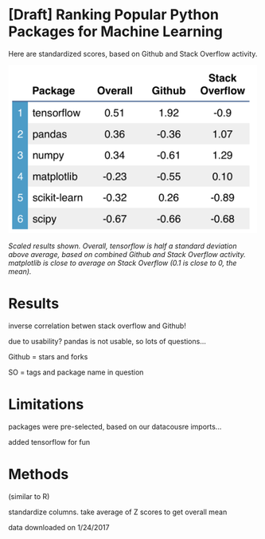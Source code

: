 # [Draft] Ranking Popular Python Packages for Machine Learning

Here are standardized scores, based on Github and Stack Overflow activity.

<img src="img/python-rank.png" width=500px></img>

*Scaled results shown. Overall, tensorflow is half a standard deviation above
average, based on combined Github and Stack Overflow activity. matplotlib is
close to average on Stack Overflow (0.1 is close to 0, the mean).*

# Results

inverse correlation betwen stack overflow and Github!

due to usability? pandas is not usable, so lots of questions...

Github = stars and forks

SO = tags and package name in question


# Limitations

packages were pre-selected, based on our datacousre imports...

added tensorflow for fun

# Methods

(similar to R)

standardize columns. take average of Z scores to get overall mean

data downloaded on 1/24/2017

